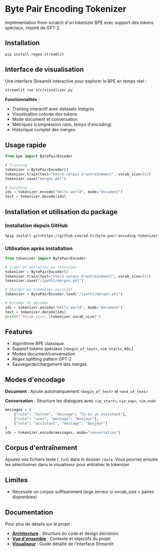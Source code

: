 # Byte Pair Encoding Tokenizer

Implémentation from-scratch d'un tokenizer BPE avec support des tokens spéciaux, inspiré de GPT-2.

## Installation
```bash
pip install regex streamlit
```

## Interface de visualisation

Une interface Streamlit interactive pour explorer le BPE en temps réel :

```bash
streamlit run src/visualizer.py
```

**Fonctionnalités** :
- Training interactif avec datasets intégrés
- Visualisation colorée des tokens
- Mode document et conversation
- Métriques (compression ratio, temps d'encoding)
- Historique complet des merges



## Usage rapide
```python
from bpe import BytePairEncoder

# Training
tokenizer = BytePairEncoder()
tokenizer.train(text="Votre corpus d'entraînement", vocab_size=512)
tokenizer.save("merges.pkl")

# Encoding
ids = tokenizer.encode("Hello world", mode="document")
text = tokenizer.decode(ids)
```

## Installation et utilisation du package

### Installation depuis GitHub
```bash
%pip install git+https://github.com/ad-tr/byte-pair-encoding-tokenizer
```

### Utilisation après installation
```python
from tokenizer import BytePairEncoder

# Créer et entraîner un tokenizer
tokenizer = BytePairEncoder()
tokenizer.train(text="Votre corpus d'entraînement", vocab_size=512)
tokenizer.save("/{path}/merges.pkl")

# Charger un tokenizer existant
tokenizer = BytePairEncoder.load("/{path}/merges.pkl")

# Encoder et décoder
ids = tokenizer.encode("Hello world", mode="document")
text = tokenizer.decode(ids)
print(f"Vocab size: {tokenizer.vocab_size}")
```

## Features

- Algorithme BPE classique
- Support tokens spéciaux (`<begin_of_text>`, `<im_start>`, etc.)
- Modes document/conversation
- Regex splitting pattern GPT-2
- Sauvegarde/chargement des merges

## Modes d'encodage

**Document** : Ajoute automatiquement `<begin_of_text>` et `<end_of_text>`

**Conversation** : Structure les dialogues avec `<im_start>`, `<im_sep>`, `<im_end>`
```python
messages = [
    {"role": "System", "message": "Tu es un assistant"},
    {"role": "user", "message": "Bonjour"},
    {"role": "assistant", "message": "Bonjour"}
]
ids = tokenizer.encode(messages, mode="conversation")
```

## Corpus d'entraînement

Ajoutez vos fichiers texte (`.txt`) dans le dossier `/data`. Vous pourrez ensuite les sélectionner dans le visualiseur pour entraîner le tokenizer.

## Limites

- Nécessite un corpus suffisamment large (erreur si vocab_size > paires disponibles)

## Documentation

Pour plus de détails sur le projet :

- **[Architecture](./docs/ARCHITECTURE.md)** : Structure du code et design decisions
- **[Vue d'ensemble](./docs/PROJECT_OVERVIEW.md)** : Contexte et objectifs du projet
- **[Visualiseur](./docs/VISUALIZER.md)** : Guide détaillé de l'interface Streamlit